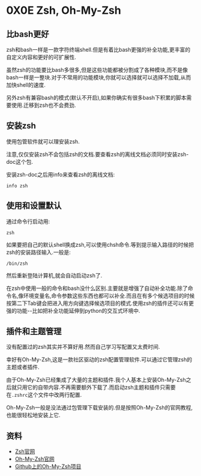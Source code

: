 # 0X0E Zsh, Oh-My-Zsh

## 比bash更好

zsh和bash一样是一款字符终端shell.但是有着比bash更强的补全功能,更丰富的自定义内容和更好的可扩展性.

虽然zsh的功能要比bash多很多,但是这些功能都被分割成了各种模块,而不是像bash一样是一整块.对于不常用的功能模块,你就可以选择就可以选择不加载,从而加快shell的速度.

另外zsh有兼容bash的模式(默认不开启),如果你确实有很多bash下积累的脚本需要使用.迁移到zsh也不会费劲.

## 安装zsh

使用包管软件就可以理安装zsh.

注意,仅仅安装zsh不会包括zsh的文档.要查看zsh的离线文档必须同时安装zsh-doc这个包.

安装zsh-doc之后用info来查看zsh的离线文档:

```shell
info zsh
```

## 使用和设置默认

通过命令行启动用:

```shell
zsh
```

如果要把自己的默认shell换成zsh,可以使用chsh命令.等到提示输入路径的时候把zsh的安装路径输入.一般是:

```shell
/bin/zsh
```

然后重新登陆计算机,就会自动启动zsh了.

在zsh中使用一般的命令和bash没什么区别.主要就是增强了自动补全功能.除了命令名,像环境变量名,命令参数这些东西也都可以补全.而且在有多个候选项目的时候按第二下Tab键会把进入用方向键选择候选项目的模式.使用zsh的插件还可以有更强的功能--比如把补全功能延伸到python的交互式环境中.

## 插件和主题管理

没有配置过的zsh其实并不算好用.然而自己学习写配置又太费时间.

幸好有Oh-My-Zsh,这是一款社区驱动的zsh配置管理软件.可以通过它管理zsh的主题或者插件.

由于Oh-My-Zsh已经集成了大量的主题和插件.我个人基本上安装Oh-My-Zsh之后就只用它的自带内容.不再需要额外下载了.而启动zsh主题和插件只需要在`.zshrc`这个文件中改两行配置.

Oh-My-Zsh一般是没法通过包管理下载安装的.但是按照Oh-My-Zsh的官网教程,也能很轻松地安装上它.

## 资料

* [Zsh官网](http://www.zsh.org/)
* [Oh-My-Zsh官网](http://ohmyz.sh/)
* [Github上的Oh-My-Zsh项目](https://github.com/robbyrussell/oh-my-zsh)
